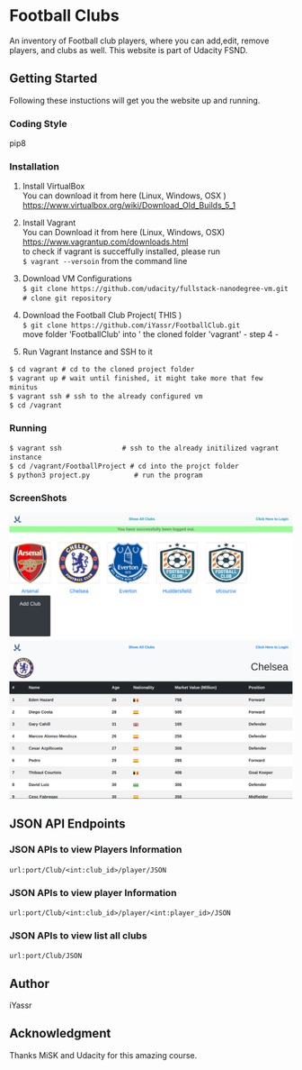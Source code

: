 # Football Clubs

An inventory of Football club players, where you can add,edit, remove players, and clubs as well. 
This website is part of Udacity FSND.


## Getting Started

Following these instuctions will get you the website up and running. 

### Coding Style

pip8

### Installation
1.  Install VirtualBox  
You can download it from here (Linux, Windows, OSX ) https://www.virtualbox.org/wiki/Download_Old_Builds_5_1  
2. Install Vagrant  
You can Download it from here (Linux, Windows, OSX)  
https://www.vagrantup.com/downloads.html  
to check if vagrant is succeffully installed, please run  
`$ vagrant --versoin` from the command line  
3.  Download VM Configurations    
`$ git clone https://github.com/udacity/fullstack-nanodegree-vm.git  # clone git repository  
`  
4.  Download the Football Club Project( THIS )   
`$ git clone https://github.com/iYassr/FootballClub.git`  
move folder 'FootballClub' into ' the cloned folder 'vagrant' - step 4 -   

6. Run Vagrant Instance and SSH to it  
```
$ cd vagrant # cd to the cloned project folder  
$ vagrant up # wait until finished, it might take more that few minitus  
$ vagrant ssh # ssh to the already configured vm  
$ cd /vagrant  
```

### Running 
```
$ vagrant ssh               # ssh to the already initilized vagrant instance
$ cd /vagrant/FootballProject # cd into the projct folder
$ python3 project.py           # run the program
```


### ScreenShots
![Alt text](screenshot1.png?raw=true "Title")
![Alt text](screenshot2.png?raw=true "Title")


## JSON API Endpoints 

### JSON APIs to view Players Information
`url:port/Club/<int:club_id>/player/JSON`

### JSON APIs to view player Information
`url:port/Club/<int:club_id>/player/<int:player_id>/JSON`

### JSON APIs to view list all clubs
`url:port/Club/JSON`

## Author

iYassr

## Acknowledgment

Thanks MiSK and Udacity for this amazing course.

